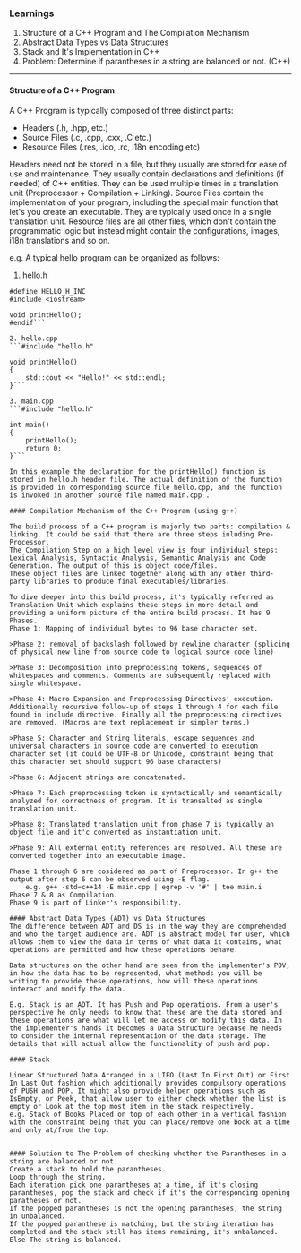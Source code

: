 ### Learnings

1. Structure of a C++ Program and The Compilation Mechanism
2. Abstract Data Types vs Data Structures
3. Stack and It's Implementation in C++
4. Problem: Determine if parantheses in a string are balanced or not. (C++)

---

#### Structure of a C++ Program

A C++ Program is typically composed of three distinct parts:
* Headers (.h, .hpp, etc.)
* Source Files (.c, .cpp, .cxx, .C etc.)
* Resource Files (.res, .ico, .rc, i18n encoding etc)

Headers need not be stored in a file, but they usually are stored for ease of use and maintenance. They usually contain declarations and definitions (if needed) of C++ entities. They can be used multiple times in a translation unit (Preprocessor + Compilation + Linking).
Source Files contain the implementation of your program, including the special main function that let's you create an executable. They are typically used once in a single translation unit.
Resource files are all other files, which don't contain the programmatic logic but instead might contain the configurations, images, i18n translations and so on.

e.g. A typical hello program can be organized as follows:

1. hello.h
```#ifndef HELLO_H_INC
#define HELLO_H_INC
#include <iostream>

void printHello();
#endif```

2. hello.cpp
```#include "hello.h"

void printHello()
{
	std::cout << "Hello!" << std::endl;
}```

3. main.cpp
```#include "hello.h"

int main()
{
	printHello();
	return 0;
}```

In this example the declaration for the printHello() function is stored in hello.h header file. The actual definition of the function is provided in corresponding source file hello.cpp, and the function is invoked in another source file named main.cpp .

#### Compilation Mechanism of the C++ Program (using g++)

The build process of a C++ program is majorly two parts: compilation & linking. It could be said that there are three steps inluding Pre-Processor.
The Compilation Step on a high level view is four individual steps: Lexical Analysis, Syntactic Analysis, Semantic Analysis and Code Generation. The output of this is object code/files.
These object files are linked together along with any other third-party libraries to produce final executables/libraries.

To dive deeper into this build process, it's typically referred as Translation Unit which explains these steps in more detail and providing a uniform picture of the entire build process. It has 9 Phases.
Phase 1: Mapping of individual bytes to 96 base character set.

>Phase 2: removal of backslash followed by newline character (splicing of physical new line from source code to logical source code line)

>Phase 3: Decomposition into preprocessing tokens, sequences of whitespaces and comments. Comments are subsequently replaced with single whitespace.

>Phase 4: Macro Expansion and Preprocessing Directives' execution. Additionally recursive follow-up of steps 1 through 4 for each file found in include directive. Finally all the preprocessing directives are removed. (Macros are text replacement in simpler terms.)

>Phase 5: Character and String literals, escape sequences and universal characters in source code are converted to execution character set (it could be UTF-8 or Unicode, constraint being that this character set should support 96 base characters)

>Phase 6: Adjacent strings are concatenated.

>Phase 7: Each preprocessing token is syntactically and semantically analyzed for correctness of program. It is transalted as single translation unit.

>Phase 8: Translated translation unit from phase 7 is typically an object file and it'c converted as instantiation unit.

>Phase 9: All external entity references are resolved. All these are converted together into an executable image.

Phase 1 through 6 are cosidered as part of Preprocessor. In g++ the output after step 6 can be observed using -E flag.
	e.g. g++ -std=c++14 -E main.cpp | egrep -v '#' | tee main.i
Phase 7 & 8 as Compilation.
Phase 9 is part of Linker's responsibility.

#### Abstract Data Types (ADT) vs Data Structures
The difference between ADT and DS is in the way they are comprehended and who the target audience are. ADT is abstract model for user, which allows them to view the data in terms of what data it contains, what operations are permitted and how these operations behave.

Data structures on the other hand are seen from the implementer's POV, in how the data has to be represented, what methods you will be writing to provide these operations, how will these operations interact and modify the data.

E.g. Stack is an ADT. It has Push and Pop operations. From a user's perspective he only needs to know that these are the data stored and these operations are what will let me access or modify this data. In the implementer's hands it becomes a Data Structure because he needs to consider the internal representation of the data storage. The details that will actual allow the functionality of push and pop.

#### Stack

Linear Structured Data Arranged in a LIFO (Last In First Out) or First In Last Out fashion which additionally provides compulsory operations of PUSH and POP. It might also provide helper operations such as IsEmpty, or Peek, that allow user to either check whether the list is empty or Look at the top most item in the stack respectively.
e.g. Stack of Books Placed on top of each other in a vertical fashion with the constraint being that you can place/remove one book at a time and only at/from the top.


#### Solution to The Problem of checking whether the Parantheses in a string are balanced or not.
Create a stack to hold the parantheses.
Loop through the string.
Each iteration pick one parantheses at a time, if it's closing parantheses, pop the stack and check if it's the corresponding opening paratheses or not.
If the popped parantheses is not the opening parantheses, the string in unbalanced.
If the popped paranthese is matching, but the string iteration has completed and the stack still has items remaining, it's unbalanced.
Else The string is balanced.
